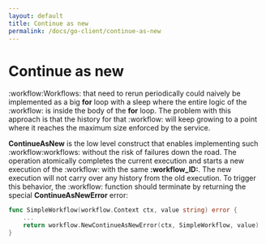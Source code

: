 ```yaml
---
layout: default
title: Continue as new
permalink: /docs/go-client/continue-as-new
---
```


# Continue as new

:workflow:Workflows: that need to rerun periodically could naively be implemented as a big **for** loop with
a sleep where the entire logic of the :workflow: is inside the body of the **for** loop. The problem
with this approach is that the history for that :workflow: will keep growing to a point where it
reaches the maximum size enforced by the service.

**ContinueAsNew** is the low level construct that enables implementing such :workflow:workflows: without the
risk of failures down the road. The operation atomically completes the current execution and starts
a new execution of the :workflow: with the same **:workflow_ID:**. The new execution will not carry
over any history from the old execution. To trigger this behavior, the :workflow: function should
terminate by returning the special **ContinueAsNewError** error:

```go
func SimpleWorkflow(workflow.Context ctx, value string) error {
    ...
    return workflow.NewContinueAsNewError(ctx, SimpleWorkflow, value)
}
```
